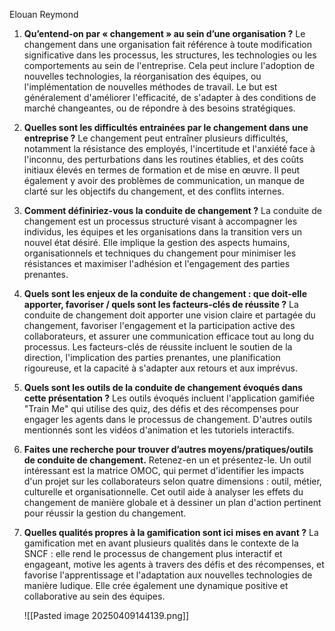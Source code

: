 Elouan Reymond

1. **Qu’entend-on par « changement » au sein d’une organisation ?** Le changement dans une organisation fait référence à toute modification significative dans les processus, les structures, les technologies ou les comportements au sein de l'entreprise. Cela peut inclure l'adoption de nouvelles technologies, la réorganisation des équipes, ou l'implémentation de nouvelles méthodes de travail. Le but est généralement d'améliorer l'efficacité, de s'adapter à des conditions de marché changeantes, ou de répondre à des besoins stratégiques.

2. **Quelles sont les difficultés entrainées par le changement dans une entreprise ?** Le changement peut entraîner plusieurs difficultés, notamment la résistance des employés, l'incertitude et l'anxiété face à l'inconnu, des perturbations dans les routines établies, et des coûts initiaux élevés en termes de formation et de mise en œuvre. Il peut également y avoir des problèmes de communication, un manque de clarté sur les objectifs du changement, et des conflits internes.

3. **Comment définiriez-vous la conduite de changement ?** La conduite de changement est un processus structuré visant à accompagner les individus, les équipes et les organisations dans la transition vers un nouvel état désiré. Elle implique la gestion des aspects humains, organisationnels et techniques du changement pour minimiser les résistances et maximiser l'adhésion et l'engagement des parties prenantes.

4. **Quels sont les enjeux de la conduite de changement : que doit-elle apporter, favoriser / quels sont les facteurs-clés de réussite ?** La conduite de changement doit apporter une vision claire et partagée du changement, favoriser l'engagement et la participation active des collaborateurs, et assurer une communication efficace tout au long du processus. Les facteurs-clés de réussite incluent le soutien de la direction, l'implication des parties prenantes, une planification rigoureuse, et la capacité à s'adapter aux retours et aux imprévus.

5. **Quels sont les outils de la conduite de changement évoqués dans cette présentation ?** Les outils évoqués incluent l'application gamifiée "Train Me" qui utilise des quiz, des défis et des récompenses pour engager les agents dans le processus de changement. D'autres outils mentionnés sont les vidéos d'animation et les tutoriels interactifs.

6. **Faites une recherche pour trouver d’autres moyens/pratiques/outils de conduite de changement.** Retenez-en un et présentez-le. Un outil intéressant est la matrice OMOC, qui permet d'identifier les impacts d'un projet sur les collaborateurs selon quatre dimensions : outil, métier, culturelle et organisationnelle. Cet outil aide à analyser les effets du changement de manière globale et à dessiner un plan d'action pertinent pour réussir la gestion du changement.

7. **Quelles qualités propres à la gamification sont ici mises en avant ?** La gamification met en avant plusieurs qualités dans le contexte de la SNCF : elle rend le processus de changement plus interactif et engageant, motive les agents à travers des défis et des récompenses, et favorise l'apprentissage et l'adaptation aux nouvelles technologies de manière ludique. Elle crée également une dynamique positive et collaborative au sein des équipes.

   ![[Pasted image 20250409144139.png]]